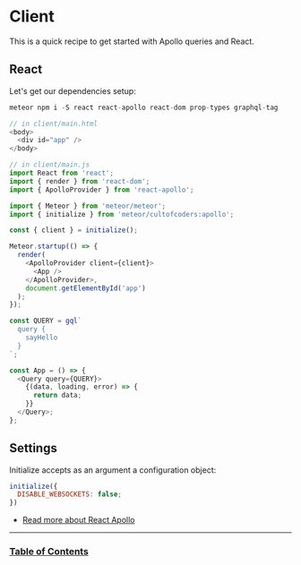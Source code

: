 # Client

This is a quick recipe to get started with Apollo queries and React.

## React

Let's get our dependencies setup:

```js
meteor npm i -S react react-apollo react-dom prop-types graphql-tag
```

```js
// in client/main.html
<body>
  <div id="app" />
</body>
```

```js
// in client/main.js
import React from 'react';
import { render } from 'react-dom';
import { ApolloProvider } from 'react-apollo';

import { Meteor } from 'meteor/meteor';
import { initialize } from 'meteor/cultofcoders:apollo';

const { client } = initialize();

Meteor.startup(() => {
  render(
    <ApolloProvider client={client}>
      <App />
    </ApolloProvider>,
    document.getElementById('app')
  );
});

const QUERY = gql`
  query {
    sayHello
  }
`;

const App = () => {
  <Query query={QUERY}>
    {(data, loading, error) => {
      return data;
    }}
  </Query>;
};
```

## Settings

Initialize accepts as an argument a configuration object:

```js
initialize({
  DISABLE_WEBSOCKETS: false;
})
```

* [Read more about React Apollo](https://www.apollographql.com/docs/react/)

---

### [Table of Contents](table-of-contents.md)

